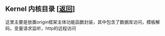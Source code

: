 <span id='origin_kernel'></span>
## Kernel 内核目录 [<a href="https://github.com/shenqiwei/Origin-Framework/tree/master/Origin">返回</a>]
这里主要是放置origin框架主体功能函数封装，其中包含了数据库访问，模板解码，变量请求监听，http的远程访问  